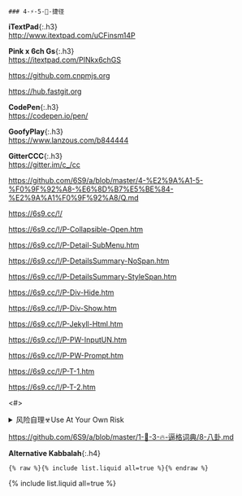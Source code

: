 ```note
### 4-⚡-5-💨-捷径
```
**iTextPad**{:.h3}<br>
<http://www.itextpad.com/uCFinsm14P>

**Pink x 6ch Gs**{:.h3}<br>
<https://itextpad.com/PINkx6chGS>

<https://github.com.cnpmjs.org>

<https://hub.fastgit.org>

**CodePen**{:.h3}<br>
<https://codepen.io/pen/>

**GoofyPlay**{:.h3}<br>
<https://www.lanzous.com/b844444>

**GitterCCC**{:.h3}<br>
<https://gitter.im/c_/cc>

<https://github.com/6S9/a/blob/master/4-%E2%9A%A1-5-%F0%9F%92%A8-%E6%8D%B7%E5%BE%84-%E2%9A%A1%F0%9F%92%A8/Q.md>

<https://6s9.cc/!/>

<https://6s9.cc/!/P-Collapsible-Open.htm>

<https://6s9.cc/!/P-Detail-SubMenu.htm>

<https://6s9.cc/!/P-DetailsSummary-NoSpan.htm>

<https://6s9.cc/!/P-DetailsSummary-StyleSpan.htm>

<https://6s9.cc/!/P-Div-Hide.htm>

<https://6s9.cc/!/P-Div-Show.htm>

<https://6s9.cc/!/P-Jekyll-Html.htm>

<https://6s9.cc/!/P-PW-InputUN.htm>

<https://6s9.cc/!/P-PW-Prompt.htm>

<https://6s9.cc/!/P-T-1.htm>

<https://6s9.cc/!/P-T-2.htm>

<#>

<details>
	<summary>风险自理☣Use At Your Own Risk</summary>

517a
<a href="https://github.com/Alvin9999/new-pac/wiki/ss免费账号">A9</a>

</details>

<https://github.com/6S9/a/blob/master/1-🌈-3-🔥-逼格词典/8-八卦.md>

**Alternative Kabbalah**{:.h4}<br>

```
{% raw %}{% include list.liquid all=true %}{% endraw %}
```

{% include list.liquid all=true %}
